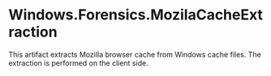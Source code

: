 # Windows.Forensics.MozilaCacheExtraction

This artifact extracts Mozilla browser cache from Windows cache files. The extraction is performed on the client side.
